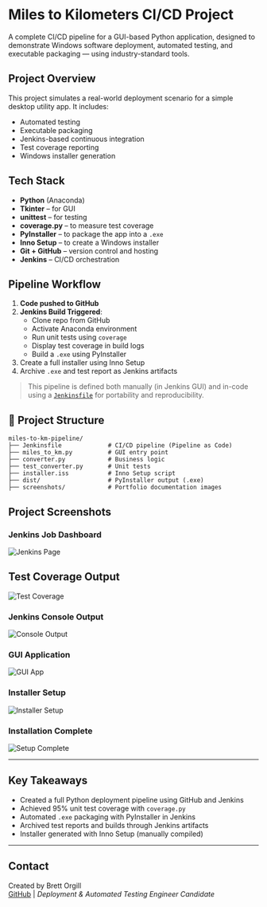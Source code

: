 # Miles to Kilometers CI/CD Project

A complete CI/CD pipeline for a GUI-based Python application, designed to demonstrate Windows software deployment, automated testing, and executable packaging — using industry-standard tools.

## Project Overview

This project simulates a real-world deployment scenario for a simple desktop utility app. It includes:

- Automated testing
- Executable packaging
- Jenkins-based continuous integration
- Test coverage reporting
- Windows installer generation

## Tech Stack

- **Python** (Anaconda)
- **Tkinter** – for GUI
- **unittest** – for testing
- **coverage.py** – to measure test coverage
- **PyInstaller** – to package the app into a `.exe`
- **Inno Setup** – to create a Windows installer
- **Git + GitHub** – version control and hosting
- **Jenkins** – CI/CD orchestration

## Pipeline Workflow

1. **Code pushed to GitHub**
2. **Jenkins Build Triggered**:
    - Clone repo from GitHub
    - Activate Anaconda environment
    - Run unit tests using `coverage`
    - Display test coverage in build logs
    - Build a `.exe` using PyInstaller
3. Create a full installer using Inno Setup
4. Archive `.exe` and test report as Jenkins artifacts

> This pipeline is defined both manually (in Jenkins GUI) and in-code using a [`Jenkinsfile`](./Jenkinsfile) for portability and reproducibility.

## 📁 Project Structure

```
miles-to-km-pipeline/
├── Jenkinsfile             # CI/CD pipeline (Pipeline as Code)
├── miles_to_km.py          # GUI entry point
├── converter.py            # Business logic
├── test_converter.py       # Unit tests
├── installer.iss           # Inno Setup script
├── dist/                   # PyInstaller output (.exe)
├── screenshots/            # Portfolio documentation images
```

## Project Screenshots

### Jenkins Job Dashboard  
![Jenkins Page](screenshots/JenkinsPage.png)

## Test Coverage Output
![Test Coverage](screenshots/CoverageReport.png)

### Jenkins Console Output  
![Console Output](screenshots/JenkinsConsole.png)

### GUI Application  
![GUI App](screenshots/GUIapp.png)

### Installer Setup  
![Installer Setup](screenshots/Miles_kmSetup.png)

### Installation Complete  
![Setup Complete](screenshots/SetupComplete.png)

---

## Key Takeaways

- Created a full Python deployment pipeline using GitHub and Jenkins
- Achieved 95% unit test coverage with `coverage.py`
- Automated `.exe` packaging with PyInstaller in Jenkins
- Archived test reports and builds through Jenkins artifacts
- Installer generated with Inno Setup (manually compiled)

---

## Contact

Created by Brett Orgill  
[GitHub](https://github.com/orgillb) | *Deployment & Automated Testing Engineer Candidate*
